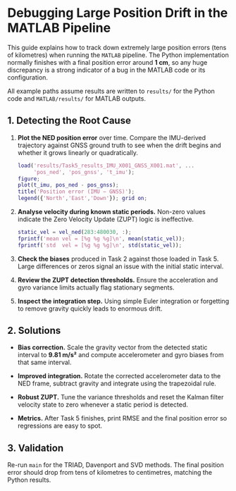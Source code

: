 # Debugging Large Position Drift in the MATLAB Pipeline

This guide explains how to track down extremely large position errors (tens of kilometres) when running the `MATLAB` pipeline. The Python implementation normally finishes with a final position error around **1 cm**, so any huge discrepancy is a strong indicator of a bug in the MATLAB code or its configuration.

All example paths assume results are written to `results/` for the Python code and `MATLAB/results/` for MATLAB outputs.

## 1. Detecting the Root Cause

1. **Plot the NED position error** over time. Compare the IMU-derived trajectory against GNSS ground truth to see when the drift begins and whether it grows linearly or quadratically.

   ```matlab
   load('results/Task5_results_IMU_X001_GNSS_X001.mat', ...
        'pos_ned', 'pos_gnss', 't_imu');
   figure;
   plot(t_imu, pos_ned - pos_gnss);
   title('Position error (IMU − GNSS)');
   legend({'North','East','Down'}); grid on;
   ```

2. **Analyse velocity during known static periods.** Non-zero values indicate the Zero Velocity Update (ZUPT) logic is ineffective.

   ```matlab
   static_vel = vel_ned(283:480030, :);
   fprintf('mean vel = [%g %g %g]\n', mean(static_vel));
   fprintf('std  vel = [%g %g %g]\n', std(static_vel));
   ```

3. **Check the biases** produced in Task 2 against those loaded in Task 5. Large differences or zeros signal an issue with the initial static interval.

4. **Review the ZUPT detection thresholds.** Ensure the acceleration and gyro variance limits actually flag stationary segments.

5. **Inspect the integration step.** Using simple Euler integration or forgetting to remove gravity quickly leads to enormous drift.

## 2. Solutions

- **Bias correction.** Scale the gravity vector from the detected static interval to **9.81 m/s²** and compute accelerometer and gyro biases from that same interval.

- **Improved integration.** Rotate the corrected accelerometer data to the NED frame, subtract gravity and integrate using the trapezoidal rule.

- **Robust ZUPT.** Tune the variance thresholds and reset the Kalman filter velocity state to zero whenever a static period is detected.

- **Metrics.** After Task 5 finishes, print RMSE and the final position error so regressions are easy to spot.

## 3. Validation

Re-run `main` for the TRIAD, Davenport and SVD methods. The final position error should drop from tens of kilometres to centimetres, matching the Python results.

